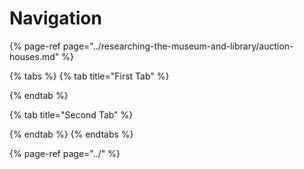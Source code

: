 # Navigation

{% page-ref page="../researching-the-museum-and-library/auction-houses.md" %}

{% tabs %}
{% tab title="First Tab" %}

{% endtab %}

{% tab title="Second Tab" %}

{% endtab %}
{% endtabs %}

{% page-ref page="../" %}

